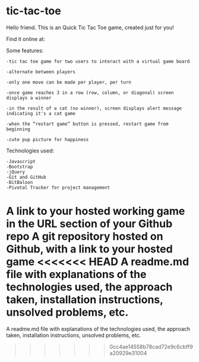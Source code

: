# tic-tac-toe

Hello friend. This is an Quick Tic Tac Toe game, created just for you! 

Find it online at: 


Some features:

	-tic tac toe game for two users to interact with a virtual game board

	-alternate between players

	-only one move can be made per player, per turn

	-once game reaches 3 in a row (row, column, or diagonal) screen displays a winner

	-in the result of a cat (no winner), screen displays alert message indicating it's a cat game

	-when the “restart game” button is pressed, restart game from beginning

	-cute pup picture for happiness


Technologies used:

	-Javascript
	-Bootstrap
	-jQuery
	-Git and GitHub
	-BitBaloon
	-Pivotal Tracker for project management 


A link to your hosted working game in the URL section of your Github repo
A git repository hosted on Github, with a link to your hosted game
<<<<<<< HEAD
A readme.md file with explanations of the technologies used, the approach taken, installation instructions, unsolved problems, etc.
=======
A readme.md file with explanations of the technologies used, the approach taken, installation instructions, unsolved problems, etc.
>>>>>>> 0cc4ae14558b78cad72e9c6cbff9a20929e31004
